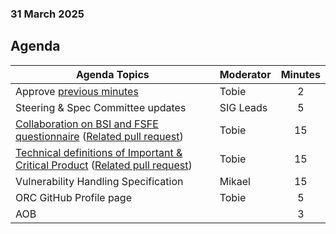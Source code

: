 ###  31 March 2025
##  Agenda
 Agenda Topics | Moderator | Minutes |
| ----- | ----- | :---: |
| Approve [previous minutes](https://github.com/orcwg/orcwg/pull/62) | Tobie | 2 |
| Steering & Spec Committee updates | SIG Leads | 5 |
| [Collaboration on BSI and FSFE questionnaire](https://github.com/orcwg/cra-hub/tree/tobie-questionnaires/questionnaires#questionnaire-for-open-source-and-manufacturers) ([Related pull request](https://github.com/orcwg/cra-hub/pull/168)) | Tobie | 15 | 
| [Technical definitions of Important & Critical Product](https://github.com/orcwg/cra-hub/blob/tobie-prod-reg/product-definitions/README.md#current-consultations) ([Related pull request](https://github.com/orcwg/cra-hub/pull/164))| Tobie | 15 | 
| Vulnerability Handling Specification | Mikael | 15 |
| ORC GitHub Profile page | Tobie | 5 |
| AOB | | 3 |

